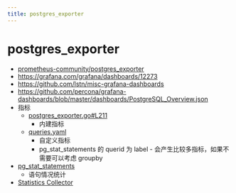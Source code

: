 ```yaml
---
title: postgres_exporter
---
```


# postgres_exporter

- [prometheus-community/postgres_exporter](https://github.com/prometheus-community/postgres_exporter)
- https://grafana.com/grafana/dashboards/12273
- https://github.com/lstn/misc-grafana-dashboards
- https://github.com/percona/grafana-dashboards/blob/master/dashboards/PostgreSQL_Overview.json
- 指标
  - [postgres_exporter.go#L211](https://github.com/prometheus-community/postgres_exporter/blob/8531abac469ebb163ae9e4758e36d2ea9e6a3fcd/cmd/postgres_exporter/postgres_exporter.go#L211)
    - 内建指标
  - [queries.yaml](https://github.com/prometheus-community/postgres_exporter/blob/master/queries.yaml)
    - 自定义指标
    - pg_stat_statements 的 querid 为 label - 会产生比较多指标，如果不需要可以考虑 groupby
- [pg_stat_statements](https://www.postgresql.org/docs/current/pgstatstatements.html)
  - 语句情况统计
- [Statistics Collector](https://www.postgresql.org/docs/current/monitoring-stats.html)
